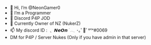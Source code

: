 - 👋 Hi, I’m @NeonGamer0
- 👀 I’m a Programmer
- 🌱 Discord P4P JOD
- 💞️ Currently Owner of NZ (NukerZ)
- 📫 My discord ID : ﹑ 𝙉𝙚𝙊𝙣 ࣪ 𓂃 ･｡ﾟ🖤ﾟ†ᶜˣ#0069
- DM for P4P / Server Nukes (Only if you have admin in that server)

<!---
NeonGamer0/NeonGamer0 is a ✨ special ✨ repository because its `README.md` (this file) appears on your GitHub profile.
You can click the Preview link to take a look at your changes.
--->
